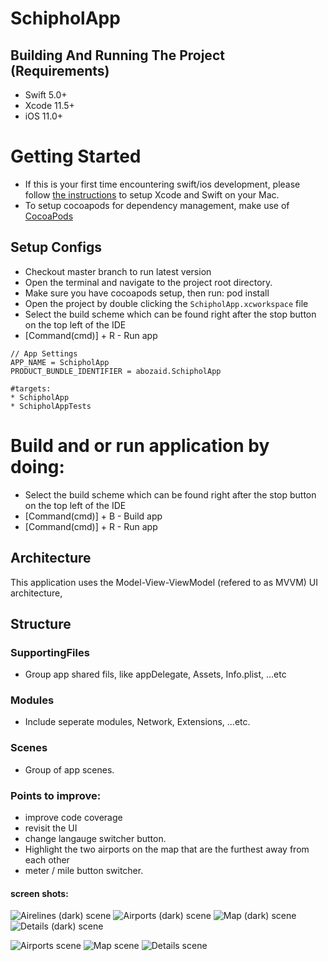 # SchipholApp

## Building And Running The Project (Requirements)
* Swift 5.0+
* Xcode 11.5+
* iOS 11.0+

# Getting Started
- If this is your first time encountering swift/ios development, please follow [the instructions](https://developer.apple.com/support/xcode/) to setup Xcode and Swift on your Mac.
- To setup cocoapods for dependency management, make use of [CocoaPods](https://guides.cocoapods.org/using/getting-started.html#getting-started)

## Setup Configs
- Checkout master branch to run latest version
- Open the terminal and navigate to the project root directory.
- Make sure you have cocoapods setup, then run: pod install
- Open the project by double clicking the `SchipholApp.xcworkspace` file
- Select the build scheme which can be found right after the stop button on the top left of the IDE
- [Command(cmd)] + R - Run app
```
// App Settings
APP_NAME = SchipholApp
PRODUCT_BUNDLE_IDENTIFIER = abozaid.SchipholApp

#targets:
* SchipholApp
* SchipholAppTests

```

# Build and or run application by doing:
* Select the build scheme which can be found right after the stop button on the top left of the IDE
* [Command(cmd)] + B - Build app
* [Command(cmd)] + R - Run app

## Architecture
This application uses the Model-View-ViewModel (refered to as MVVM) UI architecture,


## Structure

### SupportingFiles
- Group app shared fils, like appDelegate, Assets, Info.plist, ...etc

### Modules
- Include seperate modules, Network, Extensions, ...etc.

### Scenes
- Group of app scenes.

### Points to improve:
- improve code coverage
- revisit the UI
- change langauge switcher button.
- Highlight the two airports on the map that are the furthest away from each other
- meter / mile button switcher.

#### screen shots:

![Airelines (dark) scene](https://github.com/abuzeid-ibrahim/SchipholAirport/blob/master/SchipholApp/Screenshots/airlines_dark.png?raw=true)
![Airports (dark) scene](https://github.com/abuzeid-ibrahim/SchipholAirport/blob/master/SchipholApp/Screenshots/airports_dark.png?raw=true)
![Map (dark) scene](https://github.com/abuzeid-ibrahim/SchipholAirport/blob/master/SchipholApp/Screenshots/map_dark.png?raw=true)
![Details (dark) scene](https://github.com/abuzeid-ibrahim/SchipholAirport/blob/master/SchipholApp/Screenshots/details_dark.png?raw=true)

![Airports scene](https://github.com/abuzeid-ibrahim/SchipholAirport/blob/master/SchipholApp/Screenshots/airports_light.png?raw=true)
![Map scene](https://github.com/abuzeid-ibrahim/SchipholAirport/blob/master/SchipholApp/Screenshots/map_light.png?raw=true)
![Details scene](https://github.com/abuzeid-ibrahim/SchipholAirport/blob/master/SchipholApp/Screenshots/details_light.png?raw=true)
